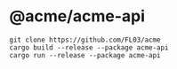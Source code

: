 # @acme/acme-api

    git clone https://github.com/FL03/acme
    cargo build --release --package acme-api
    cargo run --release --package acme-api